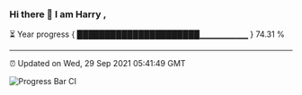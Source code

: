 ### Hi there 👋 I am Harry , 

⏳ Year progress { ██████████████████████▁▁▁▁▁▁▁▁ } 74.31 %

---

⏰ Updated on Wed, 29 Sep 2021 05:41:49 GMT

![Progress Bar CI](https://github.com/duykhang68/duykhang68/workflows/Progress%20Bar%20CI/badge.svg)
